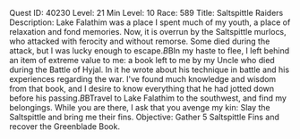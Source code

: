 Quest ID: 40230
Level: 21
Min Level: 10
Race: 589
Title: Saltspittle Raiders
Description: Lake Falathim was a place I spent much of my youth, a place of relaxation and fond memories. Now, it is overrun by the Saltspittle murlocs, who attacked with ferocity and without remorse. Some died during the attack, but I was lucky enough to escape.$B$BIn my haste to flee, I left behind an item of extreme value to me: a book left to me by my Uncle who died during the Battle of Hyjal. In it he wrote about his technique in battle and his experiences regarding the war. I've found much knowledge and wisdom from that book, and I desire to know everything that he had jotted down before his passing.$B$BTravel to Lake Falathim to the southwest, and find my belongings. While you are there, I ask that you avenge my kin: Slay the Saltspittle and bring me their fins.
Objective: Gather 5 Saltspittle Fins and recover the Greenblade Book.
